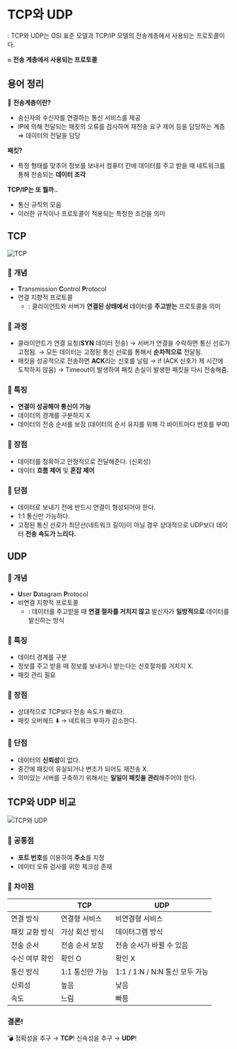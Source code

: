 # TCP와 UDP
: TCP와 UDP는 OSI 표준 모델과 TCP/IP 모델의 전송계층에서 사용되는 프로토콜이다.

**= 전송 계층에서 사용되는 프로토콜**

## 용어 정리
🐻 **전송계층이란?**<br>
- 송신자와 수신자를 연결하는 통신 서비스를 제공<br>
- IP에 의해 전달되는 패킷의 오류를 검사하며 재전송 요구 제어 등을 담당하는 계층<br>
⇒ 데이터의 전달을 담당

**패킷?**
- 특정 형태를 맞추어 정보를 보내서 컴퓨터 간에 데이터를 주고 받을 때 네트워크를 통해 전송되는 **데이터 조각**

**TCP/IP는 또 뭘까..**
- 통신 규칙의 모음
- 이러한 규칙이나 프로토콜이 적용되는 특정한 조건을 의미

## TCP
![TCP](https://github.com/soyeonkim0227/TIL/assets/102784901/0cdc46f3-5338-41a0-b6da-49711831e3ee)


### 🥨 **개념**

- **T**ransmission **C**ontrol **P**rotocol
- 연결 지향적 프로토콜
    - : 클라이언트와 서버가 **연결된 상태에서** 데이터를 **주고받는** 프로토콜을 의미

### 🥨 과정

- 클라이언트가 연결 요청(**SYN** 데이터 전송) → 서버가 연결을 수락하면 통신 선로가 고정됨. → 모든 데이터는 고정된 통신 선로를 통해서 **순차적으로** 전달됨.
- 패킷을 성공적으로 전송하면 **ACK**라는 신호를 날림 → if (ACK 신호가 제 시간에 도착하지 않음) → Timeout이 발생하여 패킷 손실이 발생한 패킷을 다시 전송해줌.

### 🥨 특징

- **연결이 성공해야 통신이 가능**
- 데이터의 경계를 구분하지 X
- 데이터의 전송 순서를 보장 (데이터의 순서 유지를 위해 각 바이트마다 번호를 부여)

### 🥨 장점

- 데이터를 정확하고 안정적으로 전달해준다. (신뢰성)
- 데이터 **흐름 제어** 및 **혼잡 제어**

### 🥨 단점

- 데이터로 보내기 전에 반드시 연결이 형성되어야 한다.
- 1:1 통신만 가능하다.
- 고정된 통신 선로가 최단선(네트워크 길이)이 아닐 경우 상대적으로 UDP보다 데이터 **전송 속도가 느리다.**

## UDP
### 🥨 개념

- **U**ser **D**atagram **P**rotocol
- 비연결 지향적 프로토콜
    - : 데이터를 주고받을 때 **연결 절차를 거치지 않고** 발신자가 **일방적으로** 데이터를 발신하는 방식

### 🥨 특징

- 데이터 경계를 구분
- 정보를 주고 받을 때 정보를 보내거나 받는다는 신호절차를 거치지 X.
- 패킷 관리 필요

### 🥨 장점

- 상대적으로 TCP보다 전송 속도가 빠르다.
- 패킷 오버헤드 ⬇️ → 네트워크 부하가 감소한다.

### 🥨 단점

- 데이터의 **신뢰성**이 없다.
- 중간에 패킷이 유실되거나 변조가 되어도 재전송 X.
- 의미있는 서버를 구축하기 위해서는 **일일이 패킷을 관리**해주어야 한다.

## TCP와 UDP 비교
![TCP와 UDP](https://github.com/soyeonkim0227/TIL/assets/102784901/61b5c35c-afda-4111-a3c7-8857a9ad9d9e)


### 🥨 공통점

- **포트 번호**를 이용하여 **주소**를 지정
- 데이터 오류 검사를 위한 체크섬 존재

### 🥨 차이점

|  | TCP | UDP |
| --- | --- | --- |
| 연결 방식 | 연결형 서비스 | 비연결형 서비스 |
| 패킷 교환 방식 | 가상 회선 방식 | 데이터그램 방식 |
| 전송 순서 | 전송 순서 보장 | 전송 순서가 바뀔 수 있음 |
| 수신 여부 확인 | 확인 O | 확인 X |
| 통신 방식 | 1:1 통신만 가능 | 1:1 / 1:N / N:N 통신 모두 가능 |
| 신뢰성 | 높음 | 낮음 |
| 속도 | 느림 | 빠름 |

### 결론!

💣 정확성을 추구 → **TCP**!
신속성을 추구 → **UDP**!
